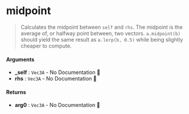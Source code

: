 # midpoint

>  Calculates the midpoint between `self` and `rhs`.
>  The midpoint is the average of, or halfway point between, two vectors.
>  `a.midpoint(b)` should yield the same result as `a.lerp(b, 0.5)`
>  while being slightly cheaper to compute.

#### Arguments

- **\_self** : `Vec3A` \- No Documentation 🚧
- **rhs** : `Vec3A` \- No Documentation 🚧

#### Returns

- **arg0** : `Vec3A` \- No Documentation 🚧
